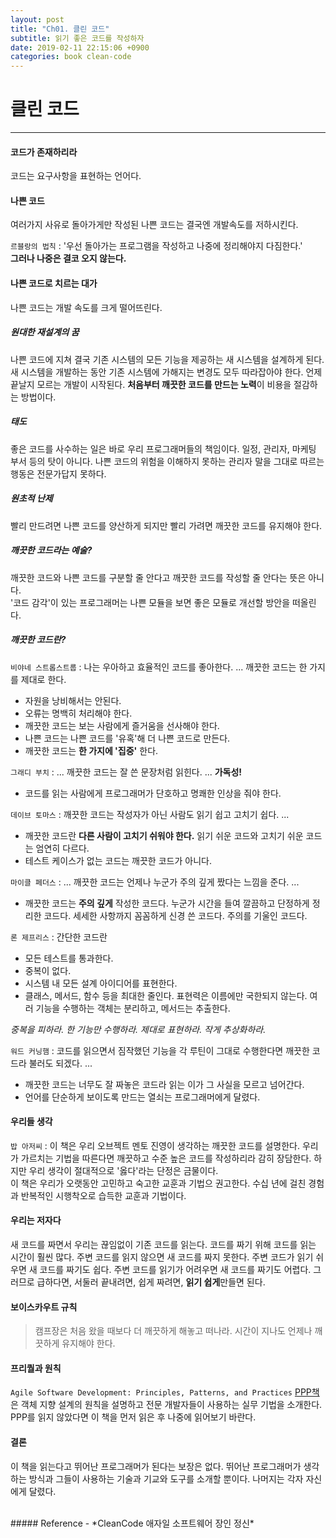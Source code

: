 ```yaml
---
layout: post
title: "Ch01. 클린 코드"
subtitle: 읽기 좋은 코드를 작성하자
date: 2019-02-11 22:15:06 +0900
categories: book clean-code
---
```


# 클린 코드
---
#### 코드가 존재하리라
코드는 요구사항을 표현하는 언어다.

#### 나쁜 코드
여러가지 사유로 돌아가게만 작성된 나쁜 코드는 결국엔 개발속도를 저하시킨다.  
  
`르블랑의 법칙` : '우선 돌아가는 프로그램을 작성하고 나중에 정리해야지 다짐한다.'  
**그러나 나중은 결코 오지 않는다.**

#### 나쁜 코드로 치르는 대가
나쁜 코드는 개발 속도를 크게 떨어뜨린다.

##### 원대한 재설계의 꿈
나쁜 코드에 지쳐 결국 기존 시스템의 모든 기능을 제공하는 새 시스템을 설계하게 된다. 새 시스템을 개발하는 동안 기존 시스템에 가해지는 변경도 모두 따라잡아야 한다. 언제 끝날지 모르는 개발이 시작된다. **처음부터 깨끗한 코드를 만드는 노력**이 비용을 절감하는 방법이다.

##### 태도
좋은 코드를 사수하는 일은 바로 우리 프로그래머들의 책임이다.
일정, 관리자, 마케팅 부서 등의 탓이 아니다. 나쁜 코드의 위험을 이해하지 못하는 관리자 말을 그대로 따르는 행동은 전문가답지 못하다.

##### 원초적 난제
빨리 만드려면 나쁜 코드를 양산하게 되지만 빨리 가려면 깨끗한 코드를 유지해야 한다.

##### 깨끗한 코드라는 예술?
깨끗한 코드와 나쁜 코드를 구분할 줄 안다고 깨끗한 코드를 작성할 줄 안다는 뜻은 아니다.  
'코드 감각'이 있는 프로그래머는 나쁜 모듈을 보면 좋은 모듈로 개선할 방안을 떠올린다.

##### 깨끗한 코드란?

`비야네 스트롭스트룹` : 나는 우아하고 효율적인 코드를 좋아한다. ... 깨끗한 코드는 한 가지를 제대로 한다.
- 자원을 낭비해서는 안된다.
- 오류는 명백히 처리해야 한다.
- 깨끗한 코드는 보는 사람에게 즐거움을 선사해야 한다.
- 나쁜 코드는 나쁜 코드를 '유혹'해 더 나쁜 코드로 만든다.
- 깨끗한 코드는 **한 가지에 '집중'** 한다.

`그래디 부치` : ... 깨끗한 코드는 잘 쓴 문장처럼 읽힌다. ... **가독성!** 
- 코드를 읽는 사람에게 프로그래머가 단호하고 명쾌한 인상을 줘야 한다.

`데이브 토마스` : 깨끗한 코드는 작성자가 아닌 사람도 읽기 쉽고 고치기 쉽다. ...  
- 깨끗한 코드란 **다른 사람이 고치기 쉬워야 한다.** 읽기 쉬운 코드와 고치기 쉬운 코드는 엄연히 다르다.  
- 테스트 케이스가 없는 코드는 깨끗한 코드가 아니다.

`마이클 페더스` : ... 깨끗한 코드는 언제나 누군가 주의 깊게 짰다는 느낌을 준다. ...  
- 깨끗한 코드는 **주의 깊게** 작성한 코드다. 누군가 시간을 들여 깔끔하고 단정하게 정리한 코드다. 세세한 사항까지 꼼꼼하게 신경 쓴 코드다. 주의를 기울인 코드다.

`론 제프리스` : 간단한 코드란
- 모든 테스트를 통과한다.
- 중복이 없다.
- 시스템 내 모든 설계 아이디어를 표현한다.
- 클래스, 메서드, 함수 등을 최대한 줄인다.
표현력은 이름에만 국한되지 않는다. 여러 기능을 수행하는 객체는 분리하고, 메서드는 추출한다.  

*중복을 피하라. 한 기능만 수행하라. 제대로 표현하라. 작게 추상화하라.*

`워드 커닝햄` : 코드를 읽으면서 짐작했던 기능을 각 루틴이 그대로 수행한다면 깨끗한 코드라 불러도 되겠다. ...   
- 깨끗한 코드는 너무도 잘 짜놓은 코드라 읽는 이가 그 사실을 모르고 넘어간다.  
- 언어를 단순하게 보이도록 만드는 열쇠는 프로그래머에게 달렸다.

#### 우리들 생각

`밥 아저씨` : 이 책은 우리 오브젝트 멘토 진영이 생각하는 깨끗한 코드를 설명한다. 우리가 가르치는 기법을 따른다면 깨끗하고 수준 높은 코드를 작성하리라 감히 장담한다. 하지만 우리 생각이 절대적으로 '옳다'라는 단정은 금물이다.  
이 책은 우리가 오랫동안 고민하고 숙고한 교훈과 기법으 권고한다. 수십 년에 걸친 경험과 반복적인 시행착오로 습득한 교훈과 기법이다.

#### 우리는 저자다
새 코드를 짜면서 우리는 끊임없이 기존 코드를 읽는다. 코드를 짜기 위해 코드를 읽는 시간이 훨씬 많다. 주변 코드를 읽지 않으면 새 코드를 짜지 못한다. 주변 코드가 읽기 쉬우면 새 코드를 짜기도 쉽다. 주변 코드를 읽기가 어려우면 새 코드를 짜기도 어렵다. 그러므로 급하다면, 서둘러 끝내려면, 쉽게 짜려면, **읽기 쉽게**만들면 된다.

#### 보이스카우트 규칙
> 캠프장은 처음 왔을 때보다 더 깨끗하게 해놓고 떠나라.
시간이 지나도 언제나 깨끗하게 유지해야 한다.

#### 프리퀄과 원칙
`Agile Software Development: Principles, Patterns, and Practices` [PPP책](https://www.goodreads.com/book/show/84985.Agile_Software_Development_Principles_Patterns_and_Practices)은 객체 지향 설계의 원칙을 설명하고 전문 개발자들이 사용하는 실무 기법을 소개한다. PPP를 읽지 않았다면 이 책을 먼저 읽은 후 나중에 읽어보기 바란다.

#### 결론
이 책을 읽는다고 뛰어난 프로그래머가 된다는 보장은 없다. 뛰어난 프로그래머가 생각하는 방식과 그들이 사용하는 기술과 기교와 도구를 소개할 뿐이다. 나머지는 각자 자신에게 달렸다.

<br>
##### Reference
- *CleanCode 애자일 소프트웨어 장인 정신*
